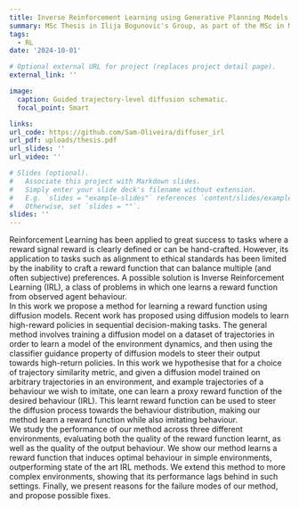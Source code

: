 ```yaml
---
title: Inverse Reinforcement Learning using Generative Planning Models in Trajectory Space
summary: MSc Thesis in Ilija Bogunovic's Group, as part of the MSc in Machine Learning at UCL.
tags:
  - RL
date: '2024-10-01'

# Optional external URL for project (replaces project detail page).
external_link: ''

image:
  caption: Guided trajectory-level diffusion schematic.
  focal_point: Smart

links:
url_code: https://github.com/Sam-Oliveira/diffuser_irl
url_pdf: uploads/thesis.pdf
url_slides: ''
url_video: ''

# Slides (optional).
#   Associate this project with Markdown slides.
#   Simply enter your slide deck's filename without extension.
#   E.g. `slides = "example-slides"` references `content/slides/example-slides.md`.
#   Otherwise, set `slides = ""`.
slides: ''
---
```


Reinforcement Learning has been applied to great success to tasks where a reward
signal reward is clearly defined or can be hand-crafted. However, its application to tasks
such as alignment to ethical standards has been limited by the inability to craft a reward
function that can balance multiple (and often subjective) preferences. A possible solution
is Inverse Reinforcement Learning (IRL), a class of problems in which one learns a reward
function from observed agent behaviour.  
In this work we propose a method for learning a
reward function using diffusion models. Recent work has proposed using diffusion models
to learn high-reward policies in sequential decision-making tasks. The general method
involves training a diffusion model on a dataset of trajectories in order to learn a model
of the environment dynamics, and then using the classifier guidance property of diffusion
models to steer their output towards high-return policies. In this work we hypothesise that
for a choice of trajectory similarity metric, and given a diffusion model trained on arbitrary
trajectories in an environment, and example trajectories of a behaviour we wish to imitate,
one can learn a proxy reward function of the desired behaviour (IRL). This learnt reward
function can be used to steer the diffusion process towards the behaviour distribution,
making our method learn a reward function while also imitating behaviour.  
We study
the performance of our method across three different environments, evaluating both the
quality of the reward function learnt, as well as the quality of the output behaviour.
We show our method learns a reward function that induces optimal behaviour in simple
environments, outperforming state of the art IRL methods. We extend this method to
more complex environments, showing that its performance lags behind in such settings.
Finally, we present reasons for the failure modes of our method, and propose possible
fixes.